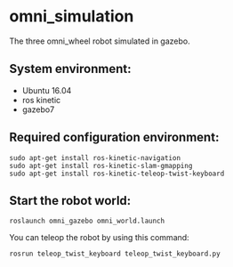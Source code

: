 # omni_simulation
The three omni_wheel robot simulated in gazebo.

System environment:
-------------
- Ubuntu 16.04
- ros kinetic
- gazebo7

Required configuration environment:
--------------
```
sudo apt-get install ros-kinetic-navigation
sudo apt-get install ros-kinetic-slam-gmapping
sudo apt-get install ros-kinetic-teleop-twist-keyboard
```
Start the robot world:
-----------
```
roslaunch omni_gazebo omni_world.launch
```
You can teleop the robot by using this command:
```
rosrun teleop_twist_keyboard teleop_twist_keyboard.py  
```
